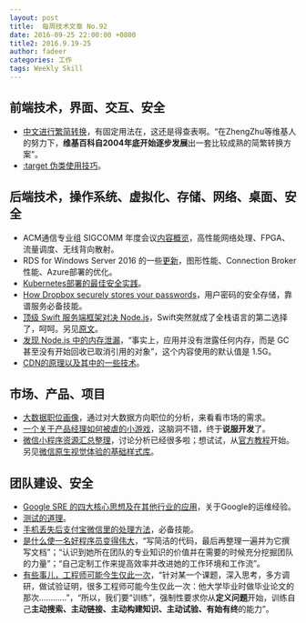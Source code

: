 ```yaml
---
layout: post
title:  每周技术文章 No.92
date: 2016-09-25 22:00:00 +0800
title2: 2016.9.19-25
author: fadeer
categories: 工作
tags: Weekly Skill
---
```


前端技术，界面、交互、安全
----
* [中文进行繁简转换](http://www.biaodianfu.com/convert-chinese-characters-between-the-simplified-and-traditional-sets.html)，有固定用法在，这还是得查表啊。“在ZhengZhu等维基人的努力下，**维基百科自2004年底开始逐步发展**出一套比较成熟的简繁转换方案”。
* [:target 伪类使用技巧](http://www.css88.com/archives/6256)。

后端技术，操作系统、虚拟化、存储、网络、桌面、安全
----
* ACM通信专业组 SIGCOMM 年度会议[内容概览](http://blog.sina.com.cn/s/blog_4caedc7a0102wl0e.html)，高性能网络处理、FPGA、流量调度、无线背向散射。
* RDS for Windows Server 2016 的一些[更新](https://blogs.technet.microsoft.com/enterprisemobility/2016/09/22/new-ms-mechanics-video-with-the-latest-updates-to-rds-for-windows-server-2016/)，图形性能、Connection Broker性能、Azure部署的优化。
* [Kubernetes部署的最佳安全实践](https://segmentfault.com/a/1190000006975003)。
* [How Dropbox securely stores your passwords](https://blogs.dropbox.com/tech/2016/09/how-dropbox-securely-stores-your-passwords/)，用户密码的安全存储，靠谱服务必备技能。
* [顶级 Swift 服务端框架对决 Node.js](http://gold.xitu.io/entry/57e296af0bd1d000570ee3b4/)，Swift突然就成了全栈语言的第二选择了，呵呵。另见[原文](https://medium.com/@rymcol/benchmarks-for-the-top-server-side-swift-frameworks-vs-node-js-24460cfe0beb#.mck5plw75)。
* [发现 Node.js 中的内存泄漏](http://www.codeceo.com/article/nodejs-memory-leak.html)，“事实上，应用并没有泄露任何内存，而是 GC 甚至没有开始回收已取消引用的对象”，这个内容使用的默认值是 1.5G。
* [CDN的原理以及其中的一些技术](http://www.cstdlib.com/tech/2015/08/18/what-is-cdn/)。

市场、产品、项目
----
* [大数据职位画像](http://www.blogchong.com/post/145.html)，通过对大数据方向职位的分析，来看看市场的需求。
* [一个关于产品经理如何被虐的小游戏](https://kenengba.com/post/3512.html)，这脑洞不错，终于**说服开发**了。
* [微信小程序资源汇总整理](https://segmentfault.com/a/1190000006986886)，讨论分析已经很多啦；想试试，从[官方教程](https://mp.weixin.qq.com/debug/wxadoc/dev/index.html)开始。另见[微信原生视觉体验的基础样式库](https://weui.io/)。

团队建设、安全
----
* [Google SRE 的四大核心思想及在其他行业的应用](http://mp.weixin.qq.com/s?__biz=MzA4Nzg5Nzc5OA==&mid=2651662235&idx=1&sn=4336e85ed6cb8e2f6f8f1fdd30a2ed67)，关于Google的运维经验。
* [测试的道理](http://www.yinwang.org/blog-cn/2016/09/14/tests)。
* [手机丢失后支付宝微信里的处理方法](http://www.williamlong.info/archives/4732.html)，必备技能。
* [是什么使一名好程序员变得伟大](https://www.h5jun.com/post/what-makes-a-good-developer-great.html)，“写简洁的代码，最后再整理一遍并为它撰写文档”；“认识到她所在团队的专业知识的价值并在需要的时候充分挖掘团队的力量”；“自己定制工作来提高效率并改进她的工作环境和工作流”。
* [有些事儿，工程师可能今生仅此一次](http://www.cnblogs.com/zhengyun_ustc/p/topicStudy.html)，“针对某一个课题，深入思考，多方调研，做试验证明，很多工程师可能今生仅此一次：他大学毕业时做毕业论文的那次…………”，“所以，我们要“训练”，强制性要求你从**定义问题**开始，训练自己**主动搜索、主动链接、主动构建知识、主动试验、有始有终**的能力”。



